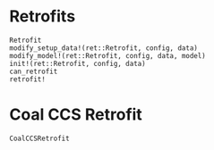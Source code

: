 Retrofits
=========

```@docs
Retrofit
modify_setup_data!(ret::Retrofit, config, data)
modify_model!(ret::Retrofit, config, data, model)
init!(ret::Retrofit, config, data)
can_retrofit
retrofit!
```

# Coal CCS Retrofit
```@docs
CoalCCSRetrofit
```